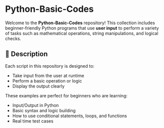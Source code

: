 # Python-Basic-Codes

Welcome to the **Python-Basic-Codes** repository! This collection includes beginner-friendly Python programs that use **user input** to perform a variety of tasks such as mathematical operations, string manipulations, and logical checks.

## 📌 Description

Each script in this repository is designed to:
- Take input from the user at runtime
- Perform a basic operation or logic
- Display the output clearly

These examples are perfect for beginners who are learning:
- Input/Output in Python
- Basic syntax and logic building
- How to use conditional statements, loops, and functions
- Real time test cases

